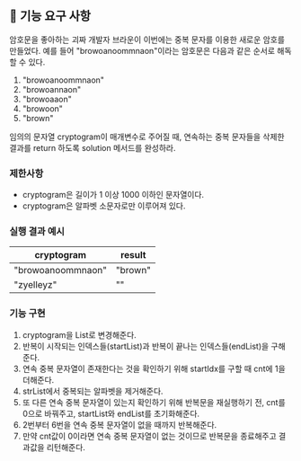 ## 🚀 기능 요구 사항

암호문을 좋아하는 괴짜 개발자 브라운이 이번에는 중복 문자를 이용한 새로운 암호를 만들었다. 예를 들어 "browoanoommnaon"이라는 암호문은 다음과 같은 순서로 해독할 수 있다.

1. "browoanoommnaon"
2. "browoannaon"
3. "browoaaon"
4. "browoon"
5. "brown"

임의의 문자열 cryptogram이 매개변수로 주어질 때, 연속하는 중복 문자들을 삭제한 결과를 return 하도록 solution 메서드를 완성하라.

### 제한사항

- cryptogram은 길이가 1 이상 1000 이하인 문자열이다.
- cryptogram은 알파벳 소문자로만 이루어져 있다.

### 실행 결과 예시

| cryptogram | result |
| --- | --- |
| "browoanoommnaon" | "brown" |
| "zyelleyz" | "" |

### 기능 구현
1. cryptogram을 List로 변경해준다.
2. 반복이 시작되는 인덱스들(startList)과 반복이 끝나는 인덱스들(endList)을 구해준다.
3. 연속 중복 문자열이 존재한다는 것을 확인하기 위해 startIdx를 구할 때 cnt에 1을 더해준다. 
4. strList에서 중복되는 알파벳을 제거해준다. 
5. 또 다른 연속 중복 문자열이 있는지 확인하기 위해 반복문을 재실행하기 전, cnt를 0으로 바꿔주고, startList와 endList를 초기화해준다. 
6. 2번부터 6번을 연속 중복 문자열이 없을 때까지 반복해준다. 
7. 만약 cnt값이 0이라면 연속 중복 문자열이 없는 것이므로 반복문을 종료해주고 결과값을 리턴해준다.